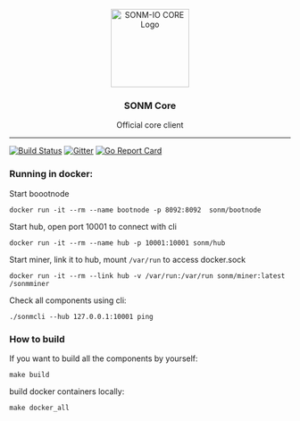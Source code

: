 <p align="center">
  <img alt="SONM-IO CORE Logo" src="https://wiki.sonm.io/lib/exe/fetch.php?w=300&tok=2448ef&media=sonm-logo_no-text.png" height="140" />
  <h3 align="center">SONM Core</h3>
  <p align="center">Official core client</p>
</p>

---

[![Build Status](https://travis-ci.org/sonm-io/core.svg?branch=master)](https://travis-ci.org/sonm-io/core)
[![Gitter](https://badges.gitter.im/Join%20Chat.svg)](https://gitter.im/sonm-io_core/Lobby?utm_source=share-link&utm_medium=link&utm_campaign=share-link)
[![Go Report Card](https://goreportcard.com/badge/github.com/sonm-io/core)](https://goreportcard.com/report/github.com/sonm-io/core)
### Running in docker:

Start boootnode
```
docker run -it --rm --name bootnode -p 8092:8092  sonm/bootnode
```


Start hub, open port 10001 to connect with cli
```
docker run -it --rm --name hub -p 10001:10001 sonm/hub
```


Start miner, link it to hub, mount `/var/run` to access docker.sock
```
docker run -it --rm --link hub -v /var/run:/var/run sonm/miner:latest /sonmminer
```


Check all components using cli:

```
./sonmcli --hub 127.0.0.1:10001 ping
```


### How to build

If you want to build all the components by yourself:

```
make build
```

build docker containers locally:

```
make docker_all
```
